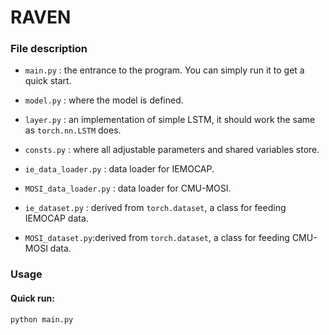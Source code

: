 # RAVEN

### File description

* `main.py` : the entrance to the program. You can simply run it to get a quick start.

* `model.py` : where the model is defined. 

* `layer.py` : an implementation of simple LSTM, it should work the same as `torch.nn.LSTM` does. 

* `consts.py` : where all adjustable parameters and shared variables store. 

* `ie_data_loader.py` : data loader for IEMOCAP.

* `MOSI_data_loader.py` : data loader for CMU-MOSI.

* `ie_dataset.py` : derived from `torch.dataset`, a class for feeding IEMOCAP data.

* `MOSI_dataset.py`:derived from `torch.dataset`, a class for feeding CMU-MOSI data.


### Usage

#### Quick run:

```
python main.py
```

